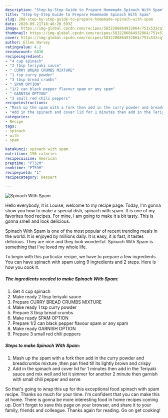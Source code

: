 ```yaml
---
description: "Step-by-Step Guide to Prepare Homemade Spinach With Spam"
title: "Step-by-Step Guide to Prepare Homemade Spinach With Spam"
slug: 208-step-by-step-guide-to-prepare-homemade-spinach-with-spam
date: 2020-09-21T18:46:20.593Z
image: https://img-global.cpcdn.com/recipes/5832286864932864/751x532cq70/spinach-with-spam-recipe-main-photo.jpg
thumbnail: https://img-global.cpcdn.com/recipes/5832286864932864/751x532cq70/spinach-with-spam-recipe-main-photo.jpg
cover: https://img-global.cpcdn.com/recipes/5832286864932864/751x532cq70/spinach-with-spam-recipe-main-photo.jpg
author: Ellen Harvey
ratingvalue: 4.2
reviewcount: 6830
recipeingredient:
- "4 cup spinach"
- "2 tbsp teriyaki sauce"
- " CURRY BREAD CRUMBS MIXTURE"
- "1 tsp curry powder"
- "3 tbsp bread crumbs"
- " SPAM OPTION"
- "1/2 can black pepper flavour spam or any spam"
- " GARNISH OPTION"
- "3 small red chili peppers"
recipeinstructions:
- "Mash up the spam with a fork then add in the curry powder and breadcrumbs mixture ,then pan fried till its lightly brown and crispy"
- "Add in the spinach and cover lid for 1 minutes then add in the Teriyaki sauce and mix well and let it simmer for another 2 minute then garnish with small chili pepper and  serve"
categories:
- Recipe
tags:
- spinach
- with
- spam

katakunci: spinach with spam 
nutrition: 190 calories
recipecuisine: American
preptime: "PT32M"
cooktime: "PT59M"
recipeyield: "1"
recipecategory: Dessert

---
```



![Spinach With Spam](https://img-global.cpcdn.com/recipes/5832286864932864/751x532cq70/spinach-with-spam-recipe-main-photo.jpg)

Hello everybody, it is Louise, welcome to my recipe page. Today, I'm gonna show you how to make a special dish, spinach with spam. It is one of my favorites food recipes. For mine, I am going to make it a bit tasty. This is gonna smell and look delicious.

Spinach With Spam is one of the most popular of recent trending meals in the world. It is enjoyed by millions daily. It is easy, it is fast, it tastes delicious. They are nice and they look wonderful. Spinach With Spam is something that I've loved my whole life.




To begin with this particular recipe, we have to prepare a few ingredients. You can have spinach with spam using 9 ingredients and 2 steps. Here is how you cook it.

<!--inarticleads1-->

##### The ingredients needed to make Spinach With Spam:

1. Get 4 cup spinach
1. Make ready 2 tbsp teriyaki sauce
1. Prepare  CURRY BREAD CRUMBS MIXTURE
1. Make ready 1 tsp curry powder
1. Prepare 3 tbsp bread crumbs
1. Make ready  SPAM OPTION
1. Prepare 1/2 can black pepper flavour spam or any spam
1. Make ready  GARNISH OPTION
1. Prepare 3 small red chili peppers




<!--inarticleads2-->

##### Steps to make Spinach With Spam:

1. Mash up the spam with a fork then add in the curry powder and breadcrumbs mixture ,then pan fried till its lightly brown and crispy
1. Add in the spinach and cover lid for 1 minutes then add in the Teriyaki sauce and mix well and let it simmer for another 2 minute then garnish with small chili pepper and  serve




So that's going to wrap this up for this exceptional food spinach with spam recipe. Thanks so much for your time. I'm confident that you can make this at home. There is gonna be more interesting food in home recipes coming up. Don't forget to save this page on your browser, and share it to your family, friends and colleague. Thanks again for reading. Go on get cooking!
